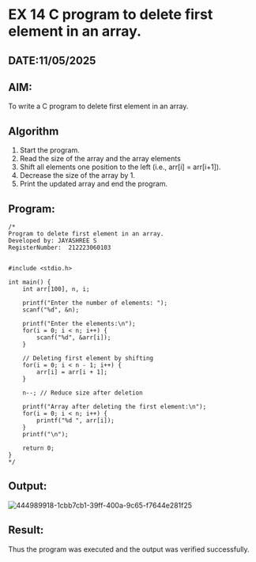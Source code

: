 # EX 14 C program to delete first element in an array.
## DATE:11/05/2025
## AIM:
To write a C program to delete first element in an array.

## Algorithm
1. Start the program.
2. Read the size of the array and the array elements
3. Shift all elements one position to the left (i.e., arr[i] = arr[i+1]).
4. Decrease the size of the array by 1. 
5. Print the updated array and end the program. 

## Program:
```
/*
Program to delete first element in an array.
Developed by: JAYASHREE S
RegisterNumber:  212223060103


#include <stdio.h>

int main() {
    int arr[100], n, i;

    printf("Enter the number of elements: ");
    scanf("%d", &n);

    printf("Enter the elements:\n");
    for(i = 0; i < n; i++) {
        scanf("%d", &arr[i]);
    }

    // Deleting first element by shifting
    for(i = 0; i < n - 1; i++) {
        arr[i] = arr[i + 1];
    }

    n--; // Reduce size after deletion

    printf("Array after deleting the first element:\n");
    for(i = 0; i < n; i++) {
        printf("%d ", arr[i]);
    }
    printf("\n");

    return 0;
}
*/
```

## Output:

![444989918-1cbb7cb1-39ff-400a-9c65-f7644e281f25](https://github.com/user-attachments/assets/7e0f8e41-a18b-4e39-8738-991f73d4fc97)


## Result:
Thus the program was executed and the output was verified successfully.
